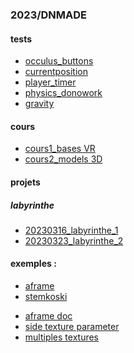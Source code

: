 ### 2023/DNMADE

#### tests
* [occulus_buttons](./tests/oculus_buttons.html)
* [currentposition](./tests/currentposition.html)
* [player_timer](./cours/work/player_timer.html)
* [physics_donowork](./cours/work/physics.html)
* [gravity](./cours/work/gravity.html)

#### cours
* [cours1_bases VR](./cours/cours1/README.md)
* [cours2_models 3D](./cours/cours2/README.md)
<!-- * [cours3_eclairage](./cours/cours3/README.md) -->
<!-- * [cours4_projet](./cours/cours4/README.md) -->

#### projets
##### labyrinthe
* [20230316_labyrinthe_1](./rendus/20230316/README.md)
* [20230323_labyrinthe_2](./rendus/20230323/README.md)

#### exemples :
* [aframe](https://aframe.io/aframe/examples/)
* [stemkoski](https://stemkoski.github.io/A-Frame-Examples/)


<!-- textures -->
* [aframe doc](https://aframe.io/docs/1.4.0/components/material.html)
* [side texture parameter](https://aframe.io/docs/0.3.0/components/material.html#properties)
* [multiples textures](https://github.com/elbobo/aframe-multisrc-component)

